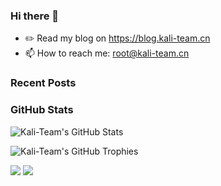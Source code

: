 ### Hi there 👋

- ✏️ Read my blog on https://blog.kali-team.cn
- 📫 How to reach me: root@kali-team.cn

### Recent Posts
<!-- BLOG-POST-LIST:START -->

<!-- BLOG-POST-LIST:END -->

### GitHub Stats

![Kali-Team's GitHub Stats](github-stats.svg)

![Kali-Team's GitHub Trophies](github-trophy.svg)

<div>
  <img src="github-stats-full.svg" />
  <img src="github-langs.svg" />
</div>

